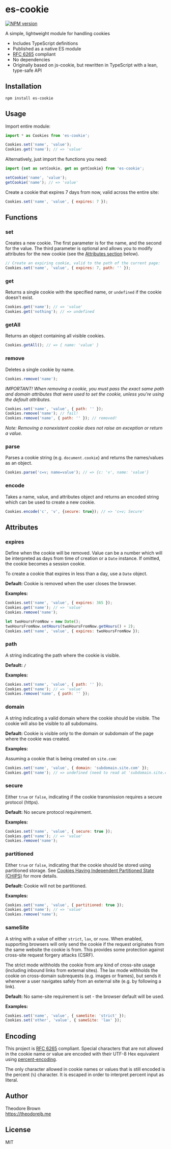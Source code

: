 # es-cookie
[![NPM version](https://img.shields.io/npm/v/es-cookie.svg)](https://www.npmjs.org/package/es-cookie)

A simple, lightweight module for handling cookies

* Includes TypeScript definitions
* Published as a native ES module
* [RFC 6265](https://tools.ietf.org/html/rfc6265) compliant
* No dependencies
* Originally based on js-cookie, but rewritten in TypeScript with a lean, type-safe API

## Installation

`npm install es-cookie`

## Usage

Import entire module:

```javascript
import * as Cookies from 'es-cookie';

Cookies.set('name', 'value');
Cookies.get('name'); // => 'value'
```

Alternatively, just import the functions you need:

```javascript
import {set as setCookie, get as getCookie} from 'es-cookie';

setCookie('name', 'value');
getCookie('name'); // => 'value'
```

Create a cookie that expires 7 days from now, valid across the entire site:

```javascript
Cookies.set('name', 'value', { expires: 7 });
```

## Functions

### set

Creates a new cookie. The first parameter is for the name, and the second
for the value. The third parameter is optional and allows you to modify
attributes for the new cookie (see the [Attributes section](#attributes) below).

```javascript
// Create an expiring cookie, valid to the path of the current page:
Cookies.set('name', 'value', { expires: 7, path: '' });
```

### get

Returns a single cookie with the specified name, or `undefined` if the cookie doesn't exist.

```javascript
Cookies.get('name'); // => 'value'
Cookies.get('nothing'); // => undefined
```

### getAll

Returns an object containing all visible cookies.

```javascript
Cookies.getAll(); // => { name: 'value' }
```

### remove

Deletes a single cookie by name.

```javascript
Cookies.remove('name');
```

*IMPORTANT! When removing a cookie, you must pass the exact same path and
domain attributes that were used to set the cookie, unless you're using
the default attributes.*

```javascript
Cookies.set('name', 'value', { path: '' });
Cookies.remove('name'); // fail!
Cookies.remove('name', { path: '' }); // removed!
```

*Note: Removing a nonexistent cookie does not raise an exception or return a value.*

### parse

Parses a cookie string (e.g. `document.cookie`) and returns the names/values as an object.

```javascript
Cookies.parse('c=v; name=value'); // => {c: 'v', name: 'value'}
```

### encode

Takes a name, value, and attributes object and returns an encoded string
which can be used to create a new cookie.

```javascript
Cookies.encode('c', 'v', {secure: true}); // => 'c=v; Secure'
```

## Attributes

### expires

Define when the cookie will be removed. Value can be a number which
will be interpreted as days from time of creation or a `Date` instance.
If omitted, the cookie becomes a session cookie.

To create a cookie that expires in less than a day, use a `Date` object.

**Default:** Cookie is removed when the user closes the browser.

**Examples:**

```javascript
Cookies.set('name', 'value', { expires: 365 });
Cookies.get('name'); // => 'value'
Cookies.remove('name');

let twoHoursFromNow = new Date();
twoHoursFromNow.setHours(twoHoursFromNow.getHours() + 2);
Cookies.set('name', 'value', { expires: twoHoursFromNow });
```

### path

A string indicating the path where the cookie is visible.

**Default:** `/`

**Examples:**

```javascript
Cookies.set('name', 'value', { path: '' });
Cookies.get('name'); // => 'value'
Cookies.remove('name', { path: '' });
```

### domain

A string indicating a valid domain where the cookie should be visible.
The cookie will also be visible to all subdomains.

**Default:** Cookie is visible only to the domain or subdomain of the page where the cookie was created.

**Examples:**

Assuming a cookie that is being created on `site.com`:

```javascript
Cookies.set('name', 'value', { domain: 'subdomain.site.com' });
Cookies.get('name'); // => undefined (need to read at 'subdomain.site.com')
```

### secure

Either `true` or `false`, indicating if the cookie transmission requires a secure protocol (https).

**Default:** No secure protocol requirement.

**Examples:**

```javascript
Cookies.set('name', 'value', { secure: true });
Cookies.get('name'); // => 'value'
Cookies.remove('name');
```

### partitioned

Either `true` or `false`, indicating that the cookie should be stored using partitioned storage. See [Cookies Having Independent Partitioned State (CHIPS)](https://developer.mozilla.org/en-US/docs/Web/Privacy/Privacy_sandbox/Partitioned_cookies) for more details.

**Default:** Cookie will not be partitioned.

**Examples:**

```javascript
Cookies.set('name', 'value', { partitioned: true });
Cookies.get('name'); // => 'value'
Cookies.remove('name');
```

### sameSite

A string with a value of either `strict`, `lax`, or `none`. When enabled,
supporting browsers will only send the cookie if the request originates
from the same website the cookie is from. This provides some protection
against cross-site request forgery attacks (CSRF).

The strict mode withholds the cookie from any kind of cross-site usage
(including inbound links from external sites). The lax mode withholds the
cookie on cross-domain subrequests (e.g. images or frames), but sends it
whenever a user navigates safely from an external site (e.g. by following
a link).

**Default:** No same-site requirement is set - the browser default will be used.

**Examples:**

```javascript
Cookies.set('name', 'value', { sameSite: 'strict' });
Cookies.set('other', 'value', { sameSite: 'lax' });
```

## Encoding

This project is [RFC 6265](http://tools.ietf.org/html/rfc6265#section-4.1.1)
compliant. Special characters that are not allowed in the cookie name or
value are encoded with their UTF-8 Hex equivalent using
[percent-encoding](http://en.wikipedia.org/wiki/Percent-encoding).

The only character allowed in cookie names or values that is still encoded
is the percent (`%`) character. It is escaped in order to interpret
percent input as literal.

## Author

Theodore Brown  
<https://theodorejb.me>

## License

MIT
